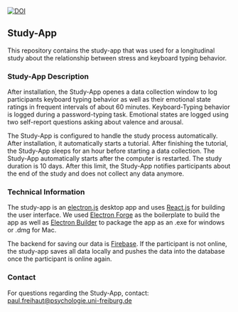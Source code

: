 [![DOI](https://zenodo.org/badge/DOI/10.5281/zenodo.6772389.svg)](https://doi.org/10.5281/zenodo.6772389)

## Study-App

This repository contains the study-app that was used for a longitudinal study about the relationship between stress and 
keyboard typing behavior.

### Study-App Description

After installation, the Study-App openes a data collection window to log participants keyboard typing behavior as well 
as their emotional state ratings in frequent intervals of about 60 minutes. Keyboard-Typing behavior is logged during
a password-typing task. Emotional states are logged using two self-report questions asking about valence and arousal.

The Study-App is configured to handle the study process automatically. After installation, it automatically starts
a tutorial. After finishing the tutorial, the Study-App sleeps for an hour before starting a data collection. The
Study-App automatically starts after the computer is restarted. The study duration is 10 days. After this limit,
the Study-App notifies participants about the end of the study and does not collect any data anymore.

### Technical Information

The study-app is an [electron.js](https://www.electronjs.org/) desktop app and uses [React.js](https://reactjs.org/) for 
building the user interface. We used [Electron Forge](https://www.electronforge.io/) as the boilerplate to build the app
as well as [Electron Builder](https://www.electron.build/) to package the app as an .exe for windows or .dmg for Mac.

The backend for saving our data is [Firebase](https://firebase.google.com/). If the participant is not online, the study-app
saves all data locally and pushes the data into the database once the participant is online again.

### Contact

For questions regarding the Study-App, contact: paul.freihaut@psychologie.uni-freiburg.de

